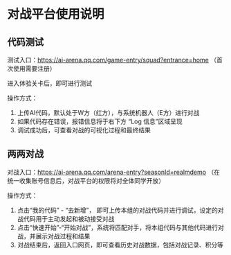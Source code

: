 # 对战平台使用说明

## 代码测试
测试入口：https://ai-arena.qq.com/game-entry/squad?entrance=home （首次使用需要注册）<br>

进入体验关卡后，即可进行测试

操作方式：
1. 上传AI代码，默认处于W方（红方），与系统机器人（E方）进行对战
2. 如果代码存在错误，报错信息将于右下方 “Log 信息”区域呈现
3. 调试成功后，可查看对战的可视化过程和最终结果


## 两两对战
对战入口：https://ai-arena.qq.com/arena-entry?seasonId=realmdemo
（在统一收集账号信息后，对战平台的权限将对全体同学开放）

操作方式：
1. 点击“我的代码” - “去新增”， 即可上传本组的对战代码并进行调试，设定的对战代码用于主动发起和被动接受对战
2. 点击“快速开始”-“开始对战”，系统将匹配对手，将本组代码与其他代码进行对战，并展示对战过程和结果
3. 对战结束后，返回入口网页，即可查看历史对战数据，包括对战记录、积分等





